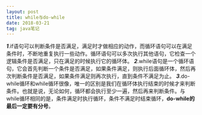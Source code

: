 ```yaml
---
layout: post
title: while与do-while
date: 2018-03-21
tag: java笔记
---
```


***1***.if语句可以判断条件是否满足，满足时才做相应的动作，而循环语句可以在满足条件时，不断地重复执行一些动作。循环语句可以多次执行其他语句，它检查一个逻辑条件是否满足，只在满足的时候执行它的循环体。
***2***.while语句是一个循环语句，它会首先判断一个条件是否满足，如果条件满足，则执行后面循环体，然后再次判断条件是否满足，如果条件满足则再次执行，直到条件不满足为止。
***3***.do-while循环和while循环很像，唯一的区别是我们在循环体执行结束的时候才来判断条件。也就是说，无论如何，循环都会执行至少一遍，然后再来判断条件。与while循环相同的是，条件满足时执行循环，条件不满足时结束循环，**do-while的最后一定要有分号**。
